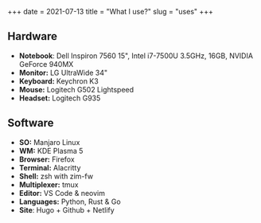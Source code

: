 +++
date = 2021-07-13
title = "What I use?"
slug = "uses"
+++

## Hardware

- **Notebook**: Dell Inspiron 7560 15", Intel i7-7500U 3.5GHz, 16GB, NVIDIA GeForce 940MX
- **Monitor:** LG UltraWide 34"
- **Keyboard:** Keychron K3
- **Mouse:** Logitech G502 Lightspeed
- **Headset:** Logitech G935

## Software

- **SO:** Manjaro Linux
- **WM:** KDE Plasma 5
- **Browser:** Firefox
- **Terminal:** Alacritty
- **Shell:** zsh with zim-fw
- **Multiplexer:** tmux
- **Editor:** VS Code & neovim
- **Languages:** Python, Rust & Go
- **Site**: Hugo + Github + Netlify
